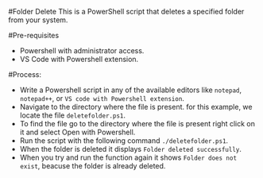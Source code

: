 #Folder Delete
This is a PowerShell script that deletes a specified folder from your system.

#Pre-requisites
- Powershell with administrator access.
- VS Code with Powershell extension.

#Process:
- Write a Powershell script in any of the available editors like `notepad`, `notepad++`, or `VS code with Powershell extension`.
- Navigate to the directory where the file is present. for this example, we locate the file `deletefolder.ps1`.
- To find the file go to the directory where the file is present right click on it and select Open with Powershell.
- Run the script with the following command `./deletefolder.ps1`.
- When the folder is deleted it displays `Folder deleted successfully`.
- When you try and run the function again it shows `Folder does not exist`, beacuse the folder is already deleted.
